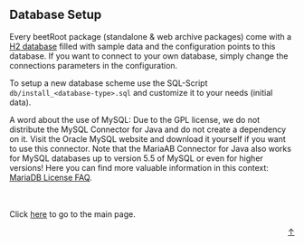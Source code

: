 ## Database Setup

Every beetRoot package (standalone & web archive packages) come with a [H2 database](https://h2database.com) filled with sample data and the configuration points to this database. 
If you want to connect to your own database, simply change the connections parameters in the configuration.

To setup a new database scheme use the SQL-Script `db/install_<database-type>.sql` and customize it to your needs (initial data).

A word about the use of MySQL: Due to the GPL license, we do not distribute the MySQL Connector for Java and do not create a dependency on it. Visit the Oracle MySQL website and download it yourself if you want to use this connector. Note that the MariaAB Connector for Java also works for MySQL databases up to version 5.5 of MySQL or even for higher versions! Here you can find more valuable information in this context: [MariaDB License FAQ](https://mariadb.com/kb/en/licensing-faq).


<br>
<br>
Click <a href="../README.md">here</a> to go to the main page.

<p align="right"><a href="#top">&uarr;</a></p>
